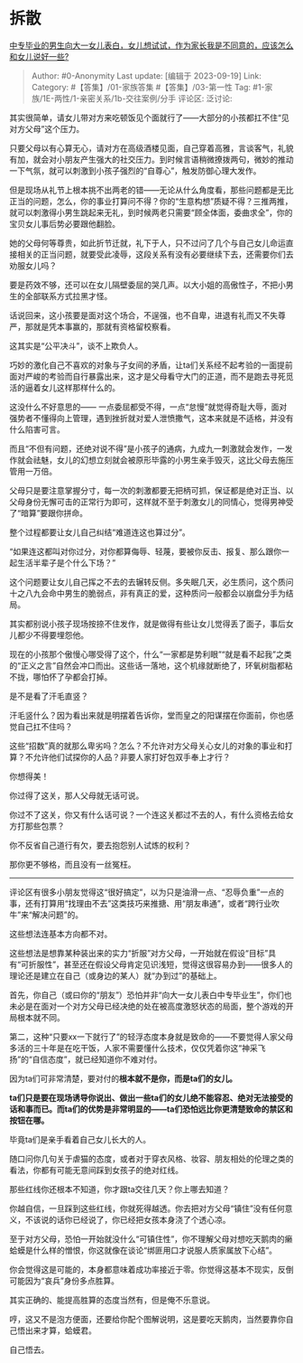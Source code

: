 # 拆散
[中专毕业的男生向大一女儿表白，女儿想试试，作为家长我是不同意的，应该怎么和女儿说好一些?](https://www.zhihu.com/question/541617240/answer/3215580840)

> Author: #0-Anonymity
> Last update: [编辑于 2023-09-19]
> Link:
> Category: #【答集】/01-家族答集 #【答集】/03-第一性
> Tag: #1-家族/1E-两性/1-亲密关系/1b-交往案例/分手
> 评论区:
> 泛讨论:

其实很简单，请女儿带对方来吃顿饭见个面就行了——大部分的小孩都扛不住“见对方父母”这个压力。

只要父母以有心算无心，请对方在高级酒楼见面，自己穿着高雅，言谈客气，礼貌有加，就会对小朋友产生强大的社交压力。到时候言语稍微撩拨两句，微妙的推动一下气氛，就可以刺激到小孩子强烈的“自尊心”，触发防御心理大发作。

但是现场从礼节上根本挑不出两老的错——无论从什么角度看，那些问题都是无比正当的问题，怎么，你的事业打算问不得？你的“生意构想”质疑不得？三推两推，就可以刺激得小男生跳起来无礼，到时候两老只需要“顾全体面，委曲求全”，你的宝贝女儿事后势必要跟他翻脸。

她的父母何等尊贵，如此折节迁就，礼下于人，只不过问了几个与自己女儿命运直接相关的正当问题，就要受此凌辱，这段关系有没有必要继续下去，还需要你们去劝服女儿吗？

要是药效不够，还可以在女儿隔壁委屈的哭几声。以大小姐的高傲性子，不把小男生的全部联系方式拉黑才怪。

话说回来，这小孩要是面对这个场合，不逞强，也不自卑，进退有礼而又不失尊严，那就是凭本事赢的，那就有资格留校察看。

这其实是“公平决斗”，谈不上欺负人。

巧妙的激化自己不喜欢的对象与子女间的矛盾，让ta们关系经不起考验的一面提前面对严峻的考验而自行暴露出来，这才是父母看守大门的正道，而不是跑去寻死觅活的逼着女儿这样那样什么的。

这没什么不好意思的—— 一点委屈都受不得，一点“怠慢”就觉得奇耻大辱，面对强势者不懂得向上管理，遇到挫折就对爱人泄愤撒气，这本来就是不适格，并没有什么陷害可言。

而且“不但有问题，还绝对说不得”是小孩子的通病，九成九一刺激就会发作，一发作就会祛魅，女儿的幻想立刻就会被原形毕露的小男生亲手毁灭，这比父母去施压管用一万倍。

父母只是要注意掌握分寸，每一次的刺激都要无把柄可抓，保证都是绝对正当、以父母身份无懈可击的正常行为即可，这样就不至于刺激女儿的同情心，觉得男神受了“暗算”要跟你拼命。

整个过程都要让女儿自己纠结“难道连这也算过分”。

“如果连这都叫对你过分，对你都算侮辱、轻蔑，要被你反击、报复、那么跟你一起生活半辈子是个什么下场？”

这个问题要让女儿自己挥之不去的去辗转反侧。多失眠几天，必生质问，这个质问十之八九会命中男生的脆弱点，非有真正的爱，这种质问一般都会以崩盘分手为结局。

其实都别说小孩子现场按捺不住发作，就是做得有些让女儿觉得丢了面子，事后女儿都少不得要埋怨他。

现在的小孩那个傲慢心哪受得了这个，什么“一家都是势利眼”“就是看不起我”之类的“正义之言”自然会冲口而出。这些话一落地，这个机缘就断绝了，环氧树脂都粘不拢，哪怕怀了孕都会打掉。

是不是看了汗毛直竖？

汗毛竖什么？因为看出来就是明摆着告诉你，堂而皇之的阳谋摆在你面前，你也感觉自己扛不住吗？

这些“招数”真的就那么卑劣吗？怎么？不允许对方父母关心女儿的对象的事业和打算？不允许他们试探你的人品？非要人家打好包双手奉上才行？

你想得美！

你过得了这关，那人父母就无话可说。

你过不了这关，你又有什么话可说？一个连这关都过不去的人，有什么资格去给女方打那些包票？

你不反省自己道行有欠，要去抱怨别人试炼的权利？

那你更不够格，而且没有一丝冤枉。

--------------------

评论区有很多小朋友觉得这“很好搞定”，以为只是油滑一点、“忍辱负重”一点的事，还有打算用“找理由不去”这类技巧来推搪、用“朋友串通”，或者“跨行业吹牛”来“解决问题”的。

这些想法连基本方向都不对。

这些想法是想靠某种装出来的实力“折服”对方父母，一开始就在假设“目标”具有“可折服性”，甚至还在假设父母肯定见识浅短，觉得这很容易办到——很多人的理论还是建立在自己（或身边的某人）就“办到过”的基础上。

首先，你自己（或曰你的“朋友”）恐怕并非“向大一女儿表白中专毕业生”，你们也未必是在面对一个对方父母已经决绝的处在被高度激怒状态的局面，整个游戏的开局根本就不同。

第二，这种“只要xx一下就行了”的轻浮态度本身就是致命的——不要觉得人家父母多活的三十年是在吃干饭，人家不需要懂什么技术，仅仅凭着你这“神采飞扬”的“自信态度”，就已经知道你不难对付。

因为ta们可非常清楚，要对付的**根本就不是你，而是ta们的女儿。**

**ta们只是要在现场诱导你说出、做出一些ta们的女儿绝不能容忍、绝对无法接受的话和事而已。而ta们的优势是非常明显的——ta们恐怕远比你更清楚致命的禁区和按钮在哪。**

毕竟ta们是亲手看着自己女儿长大的人。

随口问你几句关于虐猫的态度，或者对于穿衣风格、妆容、朋友相处的伦理之类的看法，你都有可能无意间踩到女孩子的绝对红线。

那些红线你还根本不知道，你才跟ta交往几天？你上哪去知道？

你越自信，一旦踩到这些红线，你就死得越透。你去把对方父母“镇住”没有任何意义，不该说的话你已经说了，你已经把女孩本身浇了个透心凉。

至于对方父母，恐怕一开始就没什么“可镇住性”，你不理解父母对想吃天鹅肉的癞蛤蟆是什么样的憎恨，你这就像在谈论“绑匪用口才说服人质家属放下心结”。

你会觉得这是可能的，本身都意味着成功率接近于零。你觉得这基本不现实，反倒可能因为“哀兵”身份多点胜算。

其实正确的、能提高胜算的态度当然有，但是俺不乐意说。

哼，这又不是泡方便面，还要给你配个图解说明，这是要吃天鹅肉，当然要靠你自己悟出来才算，蛤蟆君。

自己悟去。
